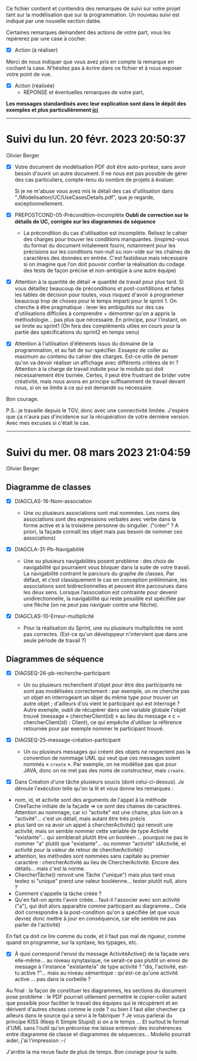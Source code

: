 Ce fichier contient et contiendra des remarques de suivi sur votre
projet tant sur la modélisation que sur la programmation. Un nouveau
suivi est indiqué par une nouvelle section datée.

Certaines remarques demandent des actions de votre part, vous les
repérerez par une case à cocher.

- [x] Action (à réaliser)

Merci de nous indiquer que vous avez pris en compte la remarque en
cochant la case. N'hésitez pas à écrire dans ce fichier et à nous
exposer votre point de vue.

- [x] Action (réalisée)
  - RÉPONSE et éventuelles remarques de votre part,

**Les messages standardisés avec leur explication sont dans le dépôt
des exemples et plus particulièrement
[ici](https://gitlabens.imtbs-tsp.eu/enseignants.csc4102/csc4102-exemples/-/blob/main/Suivi/messages_pour_le_suivi.md)**

---

# Suivi du lun. 20 févr. 2023 20:50:37

Olivier Berger

- [x] Votre document de modélisation PDF doit être auto-porteur, sans avoir besoin d'ouvrir un autre document. Il ne nous est pas possible de gérer des cas particuliers, compte-tenu du nombre de projets à évaluer.

  Si je ne m'abuse vous avez mis le détail des cas d'utilisation dans "./Modelisation/UC/UseCasesDetails.pdf", que je regarde, exceptionnellement.

- [x] PREPOSTCOND-05-Précondition-incomplète **Oubli de correction sur le détails de UC, corrigée sur les diagrammes de séquence**

  - La précondition du cas d'utilisation est incomplète. Relisez le cahier des charges pour trouver les conditions manquantes. (inspirez-vous du format du document initalement fourni, notamment pour les précisions sur les conditions non-null ou non-vide sur les chaînes de caractères des données en entrée. C'est fastidieux mais nécessaire si on imagine que l'on doit pouvoir confier la réalisation du codage des tests de façon précise et non-ambigüe à une autre équipe)

- [x] Attention à la quantité de détail => quantité de travail pour plus tard. Si vous détaillez beaucoup de préconditions et post-confditions et faites les tables de décision pour toutes, vous risquez d'avoir à programmer beaucoup trop de choses pour le temps imparti pour le sprint 1. On cherche à être pragmatique : lever les ambiguités sur des cas d'utilisations difficiles à comprendre + démontrer qu'on a appris la méthodologie... pas plus que nécessaire. En principe, pour l'instant, on se limite au sprint1 (On fera des compléments utiles en cours pour la partie des spécifications du sprint2 en temps venu)

- [x] Attention à l'utilisation d'éléments issus du domaine de la programmation, et au fait de sur-spécifier. Essayez de coller au maximum au contenu du cahier des charges. Est-ce utile de penser qu'on va devoir réaliser un affichage avec différents critères de tri ? Attention à la charge de travail induite pour le module qui doit nécessairement être bornée. Certes, il peut être frustrant de brider votre créativité, mais nous avons en principe suffisamment de travail devant nous, si on se limite à ce qui est demandé ou nécessaire.

Bon courage.

P.S.: je travaille depuis le TGV, donc avec une connectivité limitée. J'espère que ça n'aura pas d'incidence sur la récupération de votre dernière version. Avec mes excuses si c'était le cas.

---

# Suivi du mer. 08 mars 2023 21:04:59

Olivier Berger

## Diagramme de classes

- [x] DIAGCLAS-16-Nom-association
  - Une ou plusieurs associations sont mal nommées. Les noms des associations sont des expressions verbales avec verbe dans la forme active et à la troisième personne du singulier. ("créer" ? A priori, la façade connaît les objet mais pas besoin de nommer ces associations)
- [x] DIAGCLA-31-Pb-Navigabilité

  - Une ou plusieurs navigabilités posent problème : des choix de navigabilité qui pourraient vous bloquer dans la suite de votre travail. La navigabilité contraint le parcours du graphe de classes. Par défaut, et c’est classiquement le cas en conception préliminaire, les associations sont bidirectionnelles et peuvent être parcourues dans les deux sens. Lorsque l’association est contrainte pour devenir unidirectionnelle, la navigabilité qui reste possible est spécifiée par une flèche (on ne peut pas naviguer contre une flèche).

- [x] DIAGCLAS-10-Erreur-multiplicité
  - Pour la réalisation du Sprint, une ou plusieurs multiplicités ne sont pas correctes. (Est-ce qu'un développeur n'intervient que dans une seule période de travail ?)

## Diagrammes de séquence

- [x] DIAGSEQ-26-pb-recherche-participant

  - Un ou plusieurs recherchent d'objet pour être des participants ne sont pas modélisées correctement : par exemple, on ne cherche pas un objet en interrogeant un objet du même type pour trouver un autre objet ; d'ailleurs d'où vient le participant qui est interrogé ? Autre exemple, oubli de récupérer dans une variable globale l'objet trouvé (message « chercherClient(id) » au lieu du message « c = chercherClient(id) : Client), ce qui empêche d'utiliser la référence retournée pour par exemple nommer le participant trouvé.

- [x] DIAGSEQ-25-message-création-participant

  - Un ou plusieurs messages qui créent des objets ne respectent pas la convention de nommage UML qui veut que ces messages soient nommés « `create` ». Par exemple, on ne modélise pas que pour JAVA, donc on ne met pas des noms de constructeur, mais `create`.

- [x] Dans Création d'une tâche plusieurs soucis (dont celui-ci-dessus). Je déroule l'exécution telle qu'on la lit et vous donne les remarques :

* nom, id, et activite sont des arguments de l'appel à la méthode CreeTache initiale de la façade => ce sont des chaines de caractères. Attention au nommage, car ici "activite" est une chaine, plus loin on a "activité"... c'est un détail, mais autant être très précis
* plus tard on va avoir un appel à chercherActivité() qui renvoit une activité, mais on semble nommer cette variable de type Activité "existante"... qui semblerait plutôt être un booléen ... pourquoi ne pas le nommer "a" plutôt que "existante"... ou nommer "activité" idActivité, et activité pour la valeur de retour de chercherActivité()
* attention, les méthodes sont nommées sans capitale au premier caractère : chercherActivité au lieu de ChercherActivité. Encore des détails... mais c'est la norme.
* ChercherTâche() renvoit une Tâche ("unique") mais plus tard vous testez si "unique" prend une valeur booléenne... tester plutôt null, alors ?
* Comment s'appelle la tâche créée ?
* Qu'en fait-on après l'avoir créée... faut-il l'associer avec son activité ("a"), qui doit alors apparaître comme participant au diagramme... Cela doit correspondre à la post-condition qu'on a spécifiée (et que vous devrez donc mettre à jour en conséquence, car elle semble ne pas parler de l'activité)

En fait ça doit ce lire comme du code, et il faut pas mal de rigueur, comme quand on programme, sur la syntaxe, les typages, etc.

- [x] À quoi correspond l'envoi du message ActivitéActive() de la façade vers elle-même... au niveau synytaxique, ne serait-ce pas plutôt un envoi de message à l'instance "existante/a" de type activité ? "dis, l'activité, est-tu active ?"... mais au niveau sémantique : qu'est-ce qu'une activité active ... pas dans la corbeille ?

Au final : la façon de constituer les diagrammes, les sections du document pose problème : le PDF pourrait utilement permettre le copier-coller autant que possible pour faciliter le travail des équipes qui le récupèrent et en dérivent d'autres choses comme le code ? ou bien il faut aller chercher ça ailleurs dans le source qui a servi à le fabriquer ? Je vous parlerai du principe KISS (Keep It Simple Stupid) si on a le temps ... Et surtout le format d'UML sans l'outil qu'on préconise me laisse entrevoir des incohérences entre diagramme de classe et diagrammes de séquences... Modelio pourrait aider, j'ai l'impression :-/

J'arrête la ma revue faute de plus de temps. Bon courage pour la suite.
